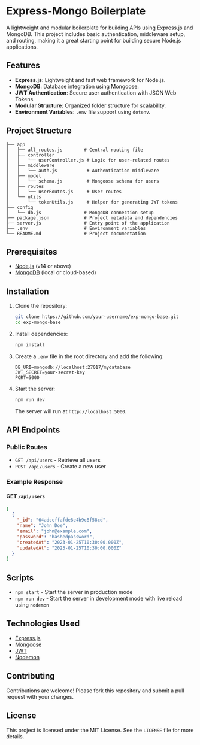 # Express-Mongo Boilerplate

A lightweight and modular boilerplate for building APIs using Express.js and MongoDB. This project includes basic authentication, middleware setup, and routing, making it a great starting point for building secure Node.js applications.

## Features

- **Express.js**: Lightweight and fast web framework for Node.js.
- **MongoDB**: Database integration using Mongoose.
- **JWT Authentication**: Secure user authentication with JSON Web Tokens.
- **Modular Structure**: Organized folder structure for scalability.
- **Environment Variables**: `.env` file support using `dotenv`.

## Project Structure

```
├── app
│   ├── all_routes.js        # Central routing file
│   ├── controller
│   │   └── userController.js # Logic for user-related routes
│   ├── middleware
│   │   └── auth.js           # Authentication middleware
│   ├── model
│   │   └── schema.js         # Mongoose schema for users
│   ├── routes
│   │   └── userRoutes.js     # User routes
│   └── utils
│       └── tokenUtils.js     # Helper for generating JWT tokens
├── config
│   └── db.js                # MongoDB connection setup
├── package.json             # Project metadata and dependencies
├── server.js                # Entry point of the application
├── .env                     # Environment variables
└── README.md                # Project documentation
```

## Prerequisites

- [Node.js](https://nodejs.org/) (v14 or above)
- [MongoDB](https://www.mongodb.com/) (local or cloud-based)

## Installation

1. Clone the repository:

   ```bash
   git clone https://github.com/your-username/exp-mongo-base.git
   cd exp-mongo-base
   ```

2. Install dependencies:

   ```bash
   npm install
   ```

3. Create a `.env` file in the root directory and add the following:

   ```env
   DB_URI=mongodb://localhost:27017/mydatabase
   JWT_SECRET=your-secret-key
   PORT=5000
   ```

4. Start the server:

   ```bash
   npm run dev
   ```

   The server will run at `http://localhost:5000`.

## API Endpoints

### Public Routes
- `GET /api/users` - Retrieve all users
- `POST /api/users` - Create a new user

### Example Response

#### GET `/api/users`

```json
[
  {
    "_id": "64adccffafde8e4b9c8f58cd",
    "name": "John Doe",
    "email": "john@example.com",
    "password": "hashedpassword",
    "createdAt": "2023-01-25T10:30:00.000Z",
    "updatedAt": "2023-01-25T10:30:00.000Z"
  }
]
```

## Scripts

- `npm start` - Start the server in production mode
- `npm run dev` - Start the server in development mode with live reload using `nodemon`

## Technologies Used

- [Express.js](https://expressjs.com/)
- [Mongoose](https://mongoosejs.com/)
- [JWT](https://jwt.io/)
- [Nodemon](https://nodemon.io/)

## Contributing

Contributions are welcome! Please fork this repository and submit a pull request with your changes.

## License

This project is licensed under the MIT License. See the `LICENSE` file for more details.
